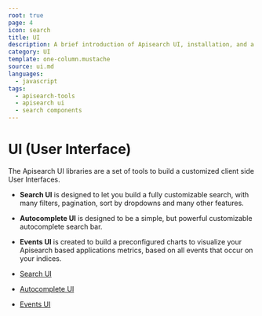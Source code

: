 ```yaml
---
root: true
page: 4
icon: search
title: UI
description: A brief introduction of Apisearch UI, installation, and a basic usage.
category: UI
template: one-column.mustache
source: ui.md
languages: 
  - javascript
tags:
  - apisearch-tools
  - apisearch ui
  - search components
---
```


# UI (User Interface)

The Apisearch UI libraries are a set of tools to build a customized
client side User Interfaces.
- **Search UI** is designed to let you build a fully customizable search,
with many filters, pagination, sort by dropdowns and many other features.
- **Autocomplete UI** is designed to be a simple, but powerful customizable
autocomplete search bar.
- **Events UI** is created to build a preconfigured charts to visualize your
Apisearch based applications metrics, based on all events that occur on your 
indices.

- [Search UI](ui/search-ui.html)
- [Autocomplete UI](ui/autocomplete-ui.html)
- [Events UI](ui/events-ui.html)